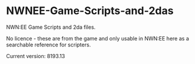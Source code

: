 # NWNEE-Game-Scripts-and-2das
 NWN:EE Game Scripts and 2da files.
 
 No licence - these are from the game and only usable in NWN:EE here as a searchable reference for scripters.
 
 Current version: 8193.13
